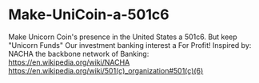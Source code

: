 # Make-UniCoin-a-501c6
Make Unicorn Coin's presence in the United States a 501c6. But keep "Unicorn Funds" Our investment banking interest a For Profit! Inspired by: NACHA the backbone network of Banking: https://en.wikipedia.org/wiki/NACHA https://en.wikipedia.org/wiki/501(c)_organization#501(c)(6)
